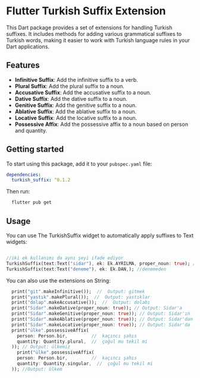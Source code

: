 # Flutter Turkish Suffix Extension

This Dart package provides a set of extensions for handling Turkish suffixes. It includes methods for adding various grammatical suffixes to Turkish words, making it easier to work with Turkish language rules in your Dart applications.

## Features
- **Infinitive Suffix**: Add the infinitive suffix to a verb.
- **Plural Suffix**: Add the plural suffix to a noun.
- **Accusative Suffix**: Add the accusative suffix to a noun.
- **Dative Suffix**: Add the dative suffix to a noun.
- **Genitive Suffix**: Add the genitive suffix to a noun.
- **Ablative Suffix**: Add the ablative suffix to a noun.
- **Locative Suffix**: Add the locative suffix to a noun.
- **Possessive Affix**: Add the possessive affix to a noun based on person and quantity.

## Getting started
To start using this package, add it to your `pubspec.yaml` file:
```yaml
dependencies:
  turkish_suffix: ^0.1.2
```
Then run:
```bash
  flutter pub get
```


## Usage

You can use The TurkishSuffix widget to automatically apply suffixes to Text widgets:
```dart

//iki ek kullanımı da aynı şeyi ifade ediyor
TurkishSuffix(text:Text("sidar"), ek: Ek.AYRILMA, proper_noun: true); //sidar'dan
TurkishSuffix(text:Text("deneme"), ek: Ek.DAN,); //denemeden

```
You can also use the extensions on String:
```dart
  print("git".makeInfinitive());  //  Output: gitmek
  print("yastık".makePlural());  //  Output: yastıklar
  print("dolap".makeAccusative());  //  Output: dolabı
  print("Sidar".makeDative(proper_noun: true)); // Output: Sidar'a
  print("Sidar".makeGenitive(proper_noun: true)); // Output: Sidar'ın
  print("Sidar".makeAblative(proper_noun: true)); // Output: Sidar'dan
  print("Sidar".makeLocative(proper_noun: true)); // Output: Sidar'da
  print("ülke".possessiveAffix(
    person: Person.bir,         //  kaçıncı şahıs
    quantity: Quantity.plural,  //  çoğul mu tekil mi
  )); // Output: ülkemiz
    print("ülke".possessiveAffix(
    person: Person.bir,         //  kaçıncı şahıs
    quantity: Quantity.singular,  //  çoğul mu tekil mi
  )); //Output: ülkem
```
